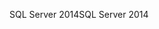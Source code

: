 <span data-ttu-id="8065d-101">SQL Server 2014</span><span class="sxs-lookup"><span data-stu-id="8065d-101">SQL Server 2014</span></span>